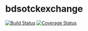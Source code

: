 # bdsotckexchange
[![Build Status](https://travis-ci.com/diptomondal007/bdstockexchange.svg?branch=master)](https://travis-ci.com/github/diptomondal007/bdstockexchange)
[![Coverage Status](https://coveralls.io/repos/github/diptomondal007/bdstockexchange/badge.svg?branch=master)](https://coveralls.io/github/diptomondal007/bdstockexchange?branch=master)